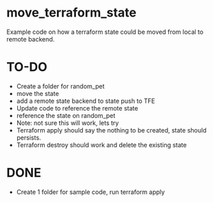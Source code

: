 # move_terraform_state
Example code on how a terraform state could be moved from local to remote backend.


# TO-DO

- Create a folder for random_pet
- move the state
- add a remote state backend to state push to TFE
- Update code to reference the remote state
- reference the state on random_pet
- Note: not sure this will work, lets try
- Terraform apply should say the nothing to be created, state should persists.
- Terraform destroy should work and delete the existing state


# DONE

- Create 1 folder for sample code, run terraform apply
